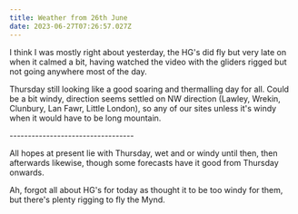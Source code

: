 ```yaml
---
title: Weather from 26th June
date: 2023-06-27T07:26:57.027Z
---
```

I think I was mostly right about yesterday, the HG's did fly but very late on when it calmed a bit, having watched the video with the gliders rigged but not going anywhere most of the day.

Thursday still looking like a good soaring and thermalling day for all.  Could be a bit windy, direction seems settled on NW direction (Lawley, Wrekin, Clunbury, Lan Fawr, Little London), so any of our sites unless it's windy when it would have to be long mountain.

\----------------------------------

All hopes at present lie with Thursday, wet and or windy until then, then afterwards likewise, though some forecasts have it good from Thursday onwards.

Ah, forgot all about HG's for today as thought it to be too windy for them, but there's plenty rigging to fly the Mynd.